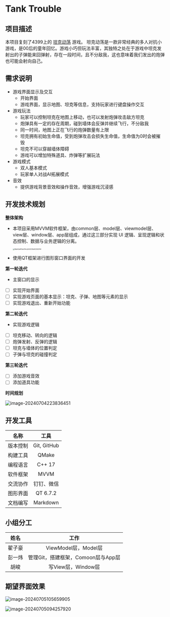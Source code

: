 # Tank Trouble

## 项目描述

本项目复刻了4399上的 [坦克动荡](https://www.4399.com/flash/137953.htm#search3-3087) 游戏。
坦克动荡是一款非常经典的多人对抗小游戏，是00后的童年回忆。游戏小巧但玩法丰富，其独特之处在于游戏中坦克发射出的子弹能来回弹射，存在一段时间，且不分敌我，这也意味着我们发出的炮弹也可能会射向自己。

## 需求说明

- 游戏界面显示及交互
	- 开始界面
	- 游戏界面，显示地图、坦克等信息，支持玩家进行键盘操作交互
- 游戏玩法
	- 玩家可以控制坦克在地图上移动，也可以发射炮弹攻击敌方坦克
	- 炮弹具有一定的存在周期，碰到墙体会反弹并继续飞行，不分敌我
	- 同一时间，地图上正在飞行的炮弹数量有上限
	- 坦克拥有初始生命值，受到炮弹攻击会损失生命值，生命值为0时会被摧毁
	- 坦克不可以穿越墙体障碍
	- 游戏可以增加特殊道具、炸弹等扩展玩法
- 游戏模式
	- 双人基本模式
	- 玩家单人对战AI拓展模式
- 音效
	- 提供游戏背景音效和操作音效，增强游戏沉浸感

## 开发技术规划

**整体架构**

- 本项目采用MVVM软件框架，由common层、model层、viewmodel层、view层、window层、app层组成，通过这三部分实现 UI 逻辑、呈现逻辑和状态控制、数据与业务逻辑的分离。

	<img src="https://zzh-pic-for-self.oss-cn-hangzhou.aliyuncs.com/img/202407042227637.png" alt="9bb42af87ae154cd242039d43356744" style="zoom:33%;" />

- 使用QT框架进行图形窗口界面的开发

**第一轮迭代**

- 主窗口的显示

- [ ] 实现开始界面
- [ ] 实现游戏页面的基本显示：坦克、子弹、地图等元素的显示
- [ ] 实现游戏退出、重新开始功能

**第二轮迭代**

- 实现游戏逻辑

- [ ] 坦克移动、转向的逻辑
- [ ] 炮弹发射、反弹的逻辑
- [ ] 坦克与墙体的位置判定
- [ ] 子弹与坦克的碰撞判定

**第三轮迭代**

- [ ] 添加游戏音效
- [ ] 添加道具功能

**时间规划**

![image-20240704223836451](https://zzh-pic-for-self.oss-cn-hangzhou.aliyuncs.com/img/202407042238632.png)

## 开发工具

|   名称   |    工具     |
| :------: | :---------: |
| 版本控制 | Git, GitHub |
| 构建工具 |    QMake    |
| 编程语言 |   C++ 17    |
| 软件框架 |    MVVM     |
| 交流协作 | 钉钉、微信  |
| 图形界面 |  QT 6.7.2   |
| 文档编写 |  Markdown   |

## 小组分工

|  姓名  |                工作                |
| :----: | :--------------------------------: |
| 翟子豪 |        ViewModel层，Model层        |
| 彭一炜 | 管理Git，搭建框架，Comoon层与App层 |
|  胡峻  |         写View层，Window层         |

## 期望界面效果

![image-20240705105659905](https://zzh-pic-for-self.oss-cn-hangzhou.aliyuncs.com/img/202407051057005.png)

![image-20240705094257920](https://zzh-pic-for-self.oss-cn-hangzhou.aliyuncs.com/img/202407050942111.png)